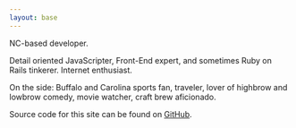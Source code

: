 ```yaml
---
layout: base
---
```


NC-based developer.

Detail oriented JavaScripter, Front-End expert, and sometimes Ruby on Rails tinkerer. Internet enthusiast.

On the side: Buffalo and Carolina sports fan, traveler, lover of highbrow and lowbrow comedy, movie watcher, craft brew aficionado.

Source code for this site can be found on [GitHub](https://github.com/greg5green/greg5green.github.io).
